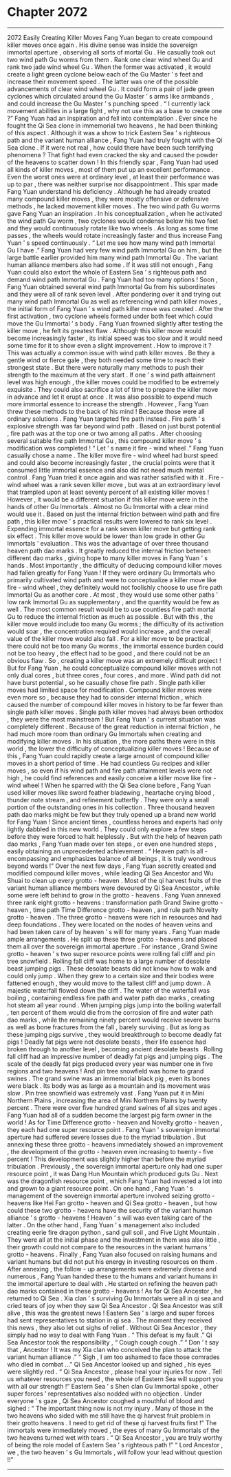 
# Chapter 2072


---

2072 Easily Creating Killer Moves Fang Yuan began to create compound killer moves once again .
His divine sense was inside the sovereign immortal aperture , observing all sorts of mortal Gu .
He casually took out two wind path Gu worms from them .
Rank one clear wind wheel Gu and rank two jade wind wheel Gu .
When the former was activated , it would create a light green cyclone below each of the Gu Master ’ s feet and increase their movement speed .
The latter was one of the possible advancements of clear wind wheel Gu . It could form a pair of jade green cyclones which circulated around the Gu Master ’ s arms like armbands , and could increase the Gu Master ’ s punching speed .
“ I currently lack movement abilities in a large fight , why not use this as a base to create one ?” Fang Yuan had an inspiration and fell into contemplation .
Ever since he fought the Qi Sea clone in immemorial two heavens , he had been thinking of this aspect .
Although it was a show to trick Eastern Sea ’ s righteous path and the variant human alliance , Fang Yuan had truly fought with the Qi Sea clone .
If it were not real , how could there have been such terrifying phenomena ? That fight had even cracked the sky and caused the powder of the heavens to scatter down !
In this friendly spar , Fang Yuan had used all kinds of killer moves , most of them put up an excellent performance . Even the worst ones were at ordinary level , at least their performance was up to par , there was neither surprise nor disappointment .
This spar made Fang Yuan understand his deficiency . Although he had already created many compound killer moves , they were mostly offensive or defensive methods , he lacked movement killer moves .
The two wind path Gu worms gave Fang Yuan an inspiration .
In his conceptualization , when he activated the wind path Gu worm , two cyclones would condense below his two feet and they would continuously rotate like two wheels . As long as some time passes , the wheels would rotate increasingly faster and thus increase Fang Yuan ’ s speed continuously .
“ Let me see how many wind path Immortal Gu I have .”
Fang Yuan had very few wind path Immortal Gu on him , but the large battle earlier provided him many wind path Immortal Gu .
The variant human alliance members also had some .
If it was still not enough , Fang Yuan could also extort the whole of Eastern Sea ’ s righteous path and demand wind path Immortal Gu .
Fang Yuan had too many options !
Soon , Fang Yuan obtained several wind path Immortal Gu from his subordinates and they were all of rank seven level .
After pondering over it and trying out many wind path Immortal Gu as well as referencing wind path killer moves , the initial form of Fang Yuan ’ s wind path killer move was created .
After the first activation , two cyclone wheels formed under both feet which could move the Gu Immortal ’ s body .
Fang Yuan frowned slightly after testing the killer move , he felt its greatest flaw .
Although this killer move would become increasingly faster , its initial speed was too slow and it would need some time for it to show even a slight improvement .
How to improve it ?
This was actually a common issue with wind path killer moves . Be they a gentle wind or fierce gale , they both needed some time to reach their strongest state .
But there were naturally many methods to push their strength to the maximum at the very start . If one ’ s wind path attainment level was high enough , the killer moves could be modified to be extremely exquisite . They could also sacrifice a lot of time to prepare the killer move in advance and let it erupt at once . It was also possible to expend much more immortal essence to increase the strength .
However , Fang Yuan threw these methods to the back of his mind !
Because those were all ordinary solutions .
Fang Yuan targeted fire path instead .
Fire path ’ s explosive strength was far beyond wind path . Based on just burst potential , fire path was at the top one or two among all paths .
After choosing several suitable fire path Immortal Gu , this compound killer move ’ s modification was completed !
“ Let ’ s name it fire - wind wheel .” Fang Yuan casually chose a name .
The killer move fire - wind wheel had burst speed and could also become increasingly faster , the crucial points were that it consumed little immortal essence and also did not need much mental control .
Fang Yuan tried it once again and was rather satisfied with it . Fire - wind wheel was a rank seven killer move , but was at an extraordinary level that trampled upon at least seventy percent of all existing killer moves !
However , it would be a different situation if this killer move were in the hands of other Gu Immortals .
Almost no Gu Immortal with a clear mind would use it . Based on just the internal friction between wind path and fire path , this killer move ’ s practical results were lowered to rank six level .
Expending immortal essence for a rank seven killer move but getting rank six effect . This killer move would be lower than low grade in other Gu Immortals ’ evaluation .
This was the advantage of over three thousand heaven path dao marks .
It greatly reduced the internal friction between different dao marks , giving hope to many killer moves in Fang Yuan ’ s hands .
Most importantly , the difficulty of deducing compound killer moves had fallen greatly for Fang Yuan !
If they were ordinary Gu Immortals who primarily cultivated wind path and were to conceptualize a killer move like fire - wind wheel , they definitely would not foolishly choose to use fire path Immortal Gu as another core . At most , they would use some other paths ’ low rank Immortal Gu as supplementary , and the quantity would be few as well .
The most common result would be to use countless fire path mortal Gu to reduce the internal friction as much as possible . But with this , the killer move would include too many Gu worms ; the difficulty of its activation would soar , the concentration required would increase , and the overall value of the killer move would also fall .
For a killer move to be practical , there could not be too many Gu worms , the immortal essence burden could not be too heavy , the effect had to be good , and there could not be an obvious flaw .
So , creating a killer move was an extremely difficult project !
But for Fang Yuan , he could conceptualize compound killer moves with not only dual cores , but three cores , four cores , and more . Wind path did not have burst potential , so he casually chose fire path .
Single path killer moves had limited space for modification .
Compound killer moves were even more so , because they had to consider internal friction , which caused the number of compound killer moves in history to be far fewer than single path killer moves .
Single path killer moves had always been orthodox , they were the most mainstream !
But Fang Yuan ’ s current situation was completely different .
Because of the great reduction in internal friction , he had much more room than ordinary Gu Immortals when creating and modifying killer moves . In his situation , the more paths there were in this world , the lower the difficulty of conceptualizing killer moves !
Because of this , Fang Yuan could rapidly create a large amount of compound killer moves in a short period of time .
He had countless Gu recipes and killer moves , so even if his wind path and fire path attainment levels were not high , he could find references and easily conceive a killer move like fire - wind wheel !
When he sparred with the Qi Sea clone before , Fang Yuan used killer moves like sword feather bladewing , heartache crying blood , thunder note stream , and refinement butterfly . They were only a small portion of the outstanding ones in his collection .
Three thousand heaven path dao marks might be few but they truly opened up a brand new world for Fang Yuan !
Since ancient times , countless heroes and experts had only lightly dabbled in this new world . They could only explore a few steps before they were forced to halt helplessly .
But with the help of heaven path dao marks , Fang Yuan made over ten steps , or even one hundred steps , easily obtaining an unprecedented achievement .
“ Heaven path is all - encompassing and emphasizes balance of all beings , it is truly wondrous beyond words !” Over the next few days , Fang Yuan secretly created and modified compound killer moves , while leading Qi Sea Ancestor and Wu Shuai to clean up every grotto - heaven .
Most of the qi harvest fruits of the variant human alliance members were devoured by Qi Sea Ancestor , while some were left behind to grow in the grotto - heavens .
Fang Yuan annexed three rank eight grotto - heavens : transformation path Grand Swine grotto - heaven , time path Time Difference grotto - heaven , and rule path Novelty grotto - heaven .
The three grotto - heavens were rich in resources and had deep foundations . They were located on the nodes of heaven veins and had been taken care of by heaven ’ s will for many years .
Fang Yuan made ample arrangements . He split up these three grotto - heavens and placed them all over the sovereign immortal aperture .
For instance , Grand Swine grotto - heaven ’ s two super resource points were rolling fall cliff and pin tree snowfield .
Rolling fall cliff was home to a large number of desolate beast jumping pigs . These desolate beasts did not know how to walk and could only jump . When they grew to a certain size and their bodies were fattened enough , they would move to the tallest cliff and jump down .
A majestic waterfall flowed down the cliff . The water of the waterfall was boiling , containing endless fire path and water path dao marks , creating hot steam all year round .
When jumping pigs jump into the boiling waterfall , ten percent of them would die from the corrosion of fire and water path dao marks , while the remaining ninety percent would receive severe burns as well as bone fractures from the fall , barely surviving .
But as long as these jumping pigs survive , they would breakthrough to become deadly fat pigs !
Deadly fat pigs were not desolate beasts , their life essence had broken through to another level , becoming ancient desolate beasts .
Rolling fall cliff had an impressive number of deadly fat pigs and jumping pigs . The scale of the deadly fat pigs produced every year was number one in five regions and two heavens !
And pin tree snowfield was home to grand swines . The grand swine was an immemorial black pig , even its bones were black . Its body was as large as a mountain and its movement was slow .
Pin tree snowfield was extremely vast . Fang Yuan put it in Mini Northern Plains , increasing the area of Mini Northern Plains by twenty percent .
There were over five hundred grand swines of all sizes and ages .
Fang Yuan had all of a sudden become the largest pig farm owner in the world !
As for Time Difference grotto - heaven and Novelty grotto - heaven , they each had one super resource point .
Fang Yuan ’ s sovereign immortal aperture had suffered severe losses due to the myriad tribulation . But annexing these three grotto - heavens immediately showed an improvement , the development of the grotto - heaven even increasing to twenty - five percent !
This development was slightly higher than before the myriad tribulation .
Previously , the sovereign immortal aperture only had one super resource point , it was Dang Hun Mountain which produced guts Gu . Next was the dragonfish resource point , which Fang Yuan had invested a lot into and grown to a giant resource point .
On one hand , Fang Yuan ’ s management of the sovereign immortal aperture involved seizing grotto - heavens like Hei Fan grotto - heaven and Qi Sea grotto - heaven , but how could these two grotto - heavens have the security of the variant human alliance ’ s grotto - heavens ! Heaven ’ s will was even taking care of the latter .
On the other hand , Fang Yuan ’ s management also included creating eerie fire dragon python , sand gull soil , and Five Light Mountain . They were all at the initial phase and the investment in them was also little , their growth could not compare to the resources in the variant humans ’ grotto - heavens .
Finally , Fang Yuan also focused on raising humans and variant humans but did not put his energy in investing resources on them .
After annexing , the follow - up arrangements were extremely diverse and numerous , Fang Yuan handed these to the humans and variant humans in the immortal aperture to deal with .
He started on refining the heaven path dao marks contained in these grotto - heavens !
As for Qi Sea Ancestor , he returned to Qi Sea .
Xia clan ’ s surviving Gu Immortals were all in qi sea and cried tears of joy when they saw Qi Sea Ancestor .
Qi Sea Ancestor was still alive , this was the greatest news !
Eastern Sea ’ s large and super forces had sent representatives to station in qi sea . The moment they received this news , they also let out sighs of relief .
Without Qi Sea Ancestor , they simply had no way to deal with Fang Yuan .
“ This defeat is my fault .” Qi Sea Ancestor took the responsibility , “ Cough cough cough .”
“ Don ’ t say that , Ancestor ! It was my Xia clan who conceived the plan to attack the variant human alliance .”
“ Sigh , I am too ashamed to face those comrades who died in combat …” Qi Sea Ancestor looked up and sighed , his eyes were slightly red .
“ Qi Sea Ancestor , please heal your injuries for now . Tell us whatever resources you need , the whole of Eastern Sea will support you with all our strength !” Eastern Sea ’ s Shen clan Gu Immortal spoke , other super forces ’ representatives also nodded with no objection .
Under everyone ’ s gaze , Qi Sea Ancestor coughed a mouthful of blood and sighed : “ The important thing now is not my injury . Many of those in the two heavens who sided with me still have the qi harvest fruit problem in their grotto heavens . I need to get rid of these qi harvest fruits first !”
The immortals were immediately moved , the eyes of many Gu Immortals of the two heavens turned wet with tears .
“ Qi Sea Ancestor , you are truly worthy of being the role model of Eastern Sea ’ s righteous path !”
“ Lord Ancestor , we , the two heaven ’ s Gu Immortals , will follow your lead without question !!”

---

